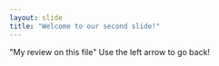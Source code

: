 ```yaml
---
layout: slide
title: "Welcome to our second slide!"
---
```

"My review on this file"
Use the left arrow to go back!
